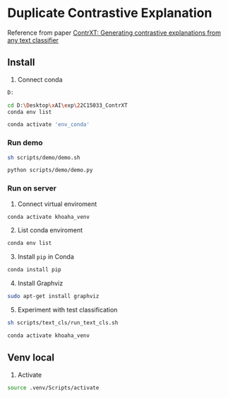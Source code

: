 # Duplicate Contrastive Explanation

Reference from paper [ContrXT: Generating contrastive explanations from any text classifier](https://www.sciencedirect.com/science/article/abs/pii/S1566253521002426)

## Install
1. Connect conda
```sh
D:

cd D:\Desktop\xAI\exp\22C15033_ContrXT
conda env list

conda activate 'env_conda'
```

### Run demo

```sh
sh scripts/demo/demo.sh

python scripts/demo/demo.py
```


### Run on server
1. Connect virtual enviroment
```sh
conda activate khoaha_venv
```

2. List conda enviroment
```sh
conda env list
```

3. Install `pip` in Conda
```sh
conda install pip
```


4. Install Graphviz
```sh
sudo apt-get install graphviz
```

5. Experiment with test classification
```sh
sh scripts/text_cls/run_text_cls.sh
```


```sh
conda activate khoaha_venv
```


## Venv local

1. Activate
```sh
source .venv/Scripts/activate
```

